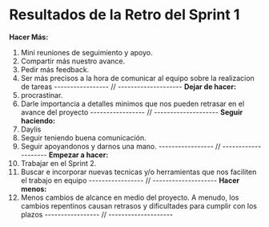 # Resultados de la Retro  del Sprint 1
**Hacer Más:**
1. Mini reuniones de seguimiento y apoyo.
2. Compartir más nuestro avance.
3. Pedir más feedback.
4. Ser más precisos a la hora de comunicar al equipo sobre la realizacion de tareas
----------------- // --------------------
**Dejar de hacer:**
1. procrastinar.
2. Darle importancia a detalles minimos que nos pueden retrasar en el avance del proyecto
----------------- // --------------------
**Seguir haciendo:**
1. Daylis 
2. Seguir teniendo buena comunicación.
3. Seguir apoyandonos y darnos una mano.
----------------- // --------------------
**Empezar a hacer:**
1. Trabajar en el Sprint 2.
2. Buscar e incorporar nuevas tecnicas y/o herramientas que nos faciliten el trabajo en equipo
----------------- // --------------------
**Hacer menos:**
1. Menos cambios de alcance en medio del proyecto. A menudo, los cambios repentinos causan retrasos y dificultades para cumplir con los plazos
----------------- // --------------------